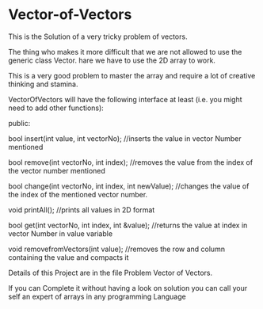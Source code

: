 # Vector-of-Vectors

This is the Solution of a very tricky problem of vectors.

The thing who makes it more difficult that we are not allowed to use the generic class Vector. hare we have to use the 2D array to work.

This is a very good problem to master the array and require a lot of creative thinking and stamina.

VectorOfVectors will have the following interface at least (i.e. you might need to add other functions): 

public:

bool insert(int value, int vectorNo); //inserts the value in vector Number mentioned

bool remove(int vectorNo, int index); //removes the value from the index of the vector number mentioned

bool change(int vectorNo, int index, int newValue); //changes the value of the index of the mentioned vector number.

void printAll(); //prints all values in 2D format

bool get(int vectorNo, int index, int &value); //returns the value at index in vector Number in value variable

void removefromVectors(int value); //removes the row and column containing the value and compacts it

Details of this Project are in the file Problem  Vector of Vectors.

If you can Complete it without having a look on solution you can call your self an expert of arrays in any programming Language
